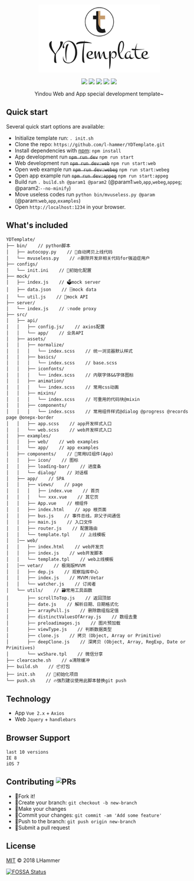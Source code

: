 <p align="center">
    <img src="./static/logo.png" width="329">
    <p align="center">
        <a href="https://travis-ci.org/l-hammer/YDTemplate" target="_blank"><img src="https://travis-ci.org/l-hammer/YDTemplate.svg?branch=dev"></a>
        <a href="https://github.com/l-hammer/YDTemplate/issues"><img src="https://img.shields.io/github/issues/l-hammer/YDTemplate.svg"></a>
        <img src="https://img.shields.io/badge/devDependencies-up%20to%20date-blue.svg">
        <a href="https://github.com/l-hammer/YDTemplate/blob/master/LICENSE"><img src="https://img.shields.io/github/license/l-hammer/YDTemplate.svg"></a>
        <a href="https://codeclimate.com/github/l-hammer/YDTemplate/maintainability"><img src="https://api.codeclimate.com/v1/badges/d4de5b2b2b842401df28/maintainability" /></a>
    </p>
    <p align="center">
        Yindou Web and App special development template~
        <br>
    </p>
</p>

## Quick start

Several quick start options are available:

- Initialize template run: `. init.sh`
- Clone the repo: `https://github.com/l-hammer/YDTemplate.git`
- Install dependencies with [npm](https://www.npmjs.com/): `npm install`
- App development run ~~`npm run dev`~~ `npm run start`
- Web development run ~~`npm run dev:web`~~ `npm run start:web`
- Open web example run ~~`npm run dev:webeg`~~ `npm run start:webeg`
- Open app example run ~~`npm run dev:appeg`~~ `npm run start:appeg`
- Build run `. build.sh @param1 @param2` (@param1:`web`,`app`,`webeg`,`appeg`; @param2:`--no-minify`)
- Move useless codes run `python bin/mvuseless.py @param` (@param:`web`,`app`,`examples`)
- Open `http://localhost:1234` in your browser.

## What's included

```
YDTemplate/
├── bin/    // python脚本
│   ├── autocopy.py    // 🚚自动拷贝上线代码
│   └── mvuseless.py    // 🔥删除开发非相关代码for强迫症用户
├── configs/
│   └── init.ini    // 🎉初始化配置
├── mock/
│   ├── index.js    // 🗳mock server
│   ├── data.json    // 🗄mock data
│   └── util.js    // 🤡mock API
├── server/
│   └── index.js    // 💡node proxy
├── src/
│   ├── api/
│   │   ├── config.js/    // axios配置
│   │   └── app/    // 业务API
│   ├── assets/
│   │   ├── normalize/
│   │   │   └── index.scss    // 统一浏览器默认样式
│   │   ├── basics/
│   │   │   └── index.scss    // base.scss
│   │   ├── iconfonts/
│   │   │   └── index.scss    // 内联字体&&字体图标
│   │   ├── animation/
│   │   │   └── index.scss    // 常用css动画
│   │   ├── mixins/
│   │   │   └── index.scss    // 可重用的代码块@mixin
│   │   ├── components/
│   │   │   └── index.scss    // 常用组件样式@dialog @progress @records page @onepx-border
│   │   ├── app.scss    // app开发样式入口
│   │   └── web.scss    // web开发样式入口
│   ├── examples/
│   │   ├── web/    // web examples
│   │   └── app/    // app examples
│   ├── components/    // 💄常用UI组件(App)
│   │   ├── icon/    // 图标
│   │   ├── loading-bar/    // 进度条
│   │   └── dialog/    // 对话框
│   ├── app/    // SPA
│   │   ├── views/    // page
│   │   │   ├── index.vue    // 首页
│   │   │   └── xxx.vue    // 其它页
│   │   ├── App.vue    // 根组件
│   │   ├── index.html    // app 根页面
│   │   ├── bus.js    // 事件总线，非父子间通信
│   │   ├── main.js    // 入口文件
│   │   ├── router.js    // 配置路由
│   │   └── template.tpl    // 上线模板
│   │── web/
│   │   ├── index.html    // web开发页
│   │   ├── index.js    // web开发脚本
│   │   └── template.tpl    // web上线模板
│   │── vetar/    // 极简版MVVM
│   │   ├── dep.js    // 观察指挥中心
│   │   ├── index.js    // MVVM:Vetar
│   │   └── watcher.js    // 订阅者
│   └── utils/    // 🗃常用工具函数
│       ├── scrollToTop.js    // 返回顶部
│       ├── date.js    // 解析日期、日期格式化
│       ├── arrayPull.js    // 删除数组指定值
│       ├── distinctValuesOfArray.js    // 数组去重
│       ├── preloadimages.js    // 图片预加载
│       ├── viewType.js    // 判断数据类型
│       ├── clone.js    // 拷贝（Object, Array or Primitive）
│       ├── deepClone.js    // 深拷贝 (Object, Array, RegExp, Date or Primitives)
│       └── wxShare.tpl    // 微信分享
├── clearcache.sh    // ♻️清除缓冲
├── build.sh    // 📦打包
├── init.sh    // 🎉初始化项目
└── push.sh    // 🔥强烈建议使用此脚本替换git push
```
## Technology

- App `Vue 2.x` + `Axios`
- Web `Jquery` + `handlebars`

## Browser Support

```
last 10 versions
IE 8
iOS 7
```

## Contributing ![PRs](https://img.shields.io/badge/PRs-welcome-brightgreen.svg?longCache=true&style=flat-square)

- :fork_and_knife:Fork it!
- :twisted_rightwards_arrows:Create your branch: `git checkout -b new-branch`
- :wrench:Make your changes
- :memo:Commit your changes: `git commit -am 'Add some feature'`
- :rocket:Push to the branch: `git push origin new-branch`
- :tada:Submit a pull request

## License

[MIT](https://github.com/l-hammer/YDTemplate/blob/master/LICENSE) © 2018 LHammer

[![FOSSA Status](https://app.fossa.io/api/projects/git%2Bgithub.com%2Fl-hammer%2FYDTemplate.svg?type=large)](https://app.fossa.io/projects/git%2Bgithub.com%2Fl-hammer%2FYDTemplate?ref=badge_large)